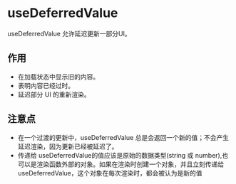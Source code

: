 # useDeferredValue 

useDeferredValue 允许延迟更新一部分UI。

## 作用
- 在加载状态中显示旧的内容。
- 表明内容已经过时。
- 延迟部分 UI 的重新渲染。

## 注意点
- 在一个过渡的更新中，useDeferredValue 总是会返回一个新的值；不会产生延迟渲染，因为更新已经被延迟了。
- 传递给 useDeferredValue的值应该是原始的数据类型(string 或 number),也可以是渲染函数外部的对象。如果在渲染时创建一个对象，并且立刻传递给 useDeferredValue，这个对象在每次渲染时，都会被认为是新的值
